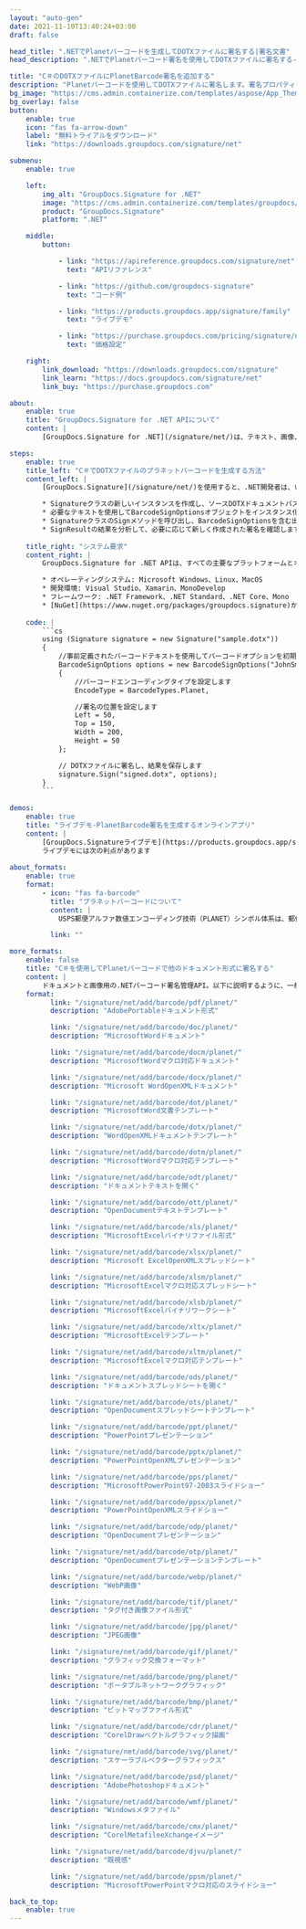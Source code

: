 ```yaml
---
layout: "auto-gen"
date: 2021-11-10T13:40:24+03:00
draft: false

head_title: ".NETでPlanetバーコードを生成してDOTXファイルに署名する|署名文書"
head_description: ".NETでPlanetバーコード署名を使用してDOTXファイルに署名する-人気のあるビジネスドキュメントや画像ファイル形式にバーコードを追加します."

title: "C＃のDOTXファイルにPlanetBarcode署名を追加する"
description: "Planetバーコードを使用してDOTXファイルに署名します。署名プロパティを操作し、ニーズに合ったドキュメント内で高度な署名オプションを設定します."
bg_image: "https://cms.admin.containerize.com/templates/aspose/App_Themes/V3/images/bg/header1.png"
bg_overlay: false
button:
    enable: true
    icon: "fas fa-arrow-down"
    label: "無料トライアルをダウンロード"
    link: "https://downloads.groupdocs.com/signature/net"

submenu:
    enable: true

    left:
        img_alt: "GroupDocs.Signature for .NET"
        image: "https://cms.admin.containerize.com/templates/groupdocs/images/product-logos/90x90-noborder/groupdocs-signature-net.png"
        product: "GroupDocs.Signature"
        platform: ".NET"

    middle:
        button:

            - link: "https://apireference.groupdocs.com/signature/net"
              text: "APIリファレンス"

            - link: "https://github.com/groupdocs-signature"
              text: "コード例"

            - link: "https://products.groupdocs.app/signature/family"
              text: "ライブデモ"

            - link: "https://purchase.groupdocs.com/pricing/signature/net"
              text: "価格設定"

    right:
        link_download: "https://downloads.groupdocs.com/signature"
        link_learn: "https://docs.groupdocs.com/signature/net"
        link_buy: "https://purchase.groupdocs.com"

about:
    enable: true
    title: "GroupDocs.Signature for .NET APIについて"
    content: |
        [GroupDocs.Signature for .NET](/signature/net/)は、テキスト、画像、バーコード、スタンプ、フォームフィールド、QRコード、メタデータなどのさまざまな署名タイプを使用してデジタルドキュメントに電子署名するネイティブ.NETAPIです。ユーザーは、PDF、Microsoft Word、Excelワークシート、PowerPointプレゼンテーション、Adobe Photoshop、メタファイル、および画像ファイル形式内のデジタル署名を追加、編集、検証、削除、および検索でき、必要に応じて署名プロパティをカスタマイズするための追加サポートがあります。

steps:
    enable: true
    title_left: "C＃でDOTXファイルのプラネットバーコードを生成する方法"
    content_left: |
        [GroupDocs.Signature](/signature/net/)を使用すると、.NET開発者は、いくつかの簡単な手順を実行することで、アプリケーション内のDOTXファイルにPlanetバーコードを簡単に追加できます。

        * Signatureクラスの新しいインスタンスを作成し、ソースDOTXドキュメントパスをコンストラクターパラメーターとして渡します。
        * 必要なテキストを使用してBarcodeSignOptionsオブジェクトをインスタンス化し、EncodeTypeプロパティをPlanetに設定します。
        * SignatureクラスのSignメソッドを呼び出し、BarcodeSignOptionsを含む出力DOTXファイル名を渡します。
        * SignResultの結果を分析して、必要に応じて新しく作成された署名を確認します。
        
    title_right: "システム要求"
    content_right: |
        GroupDocs.Signature for .NET APIは、すべての主要なプラットフォームとオペレーティングシステムでサポートされています。以下のコードを実行する前に、システムに次の前提条件がインストールされていることを確認してください。

        * オペレーティングシステム: Microsoft Windows、Linux、MacOS
        * 開発環境: Visual Studio、Xamarin、MonoDevelop
        * フレームワーク: .NET Framework、.NET Standard、.NET Core、Mono
        * [NuGet](https://www.nuget.org/packages/groupdocs.signature)からGroupDocs.Signaturefor.NETの最新バージョンをダウンロードします
        
    code: |
        ```cs
        using (Signature signature = new Signature("sample.dotx"))
        {
            //事前定義されたバーコードテキストを使用してバーコードオプションを初期化します
            BarcodeSignOptions options = new BarcodeSignOptions("JohnSmith")
            {
                //バーコードエンコーディングタイプを設定します
                EncodeType = BarcodeTypes.Planet,

                //署名の位置を設定します
                Left = 50,
                Top = 150,
                Width = 200,
                Height = 50
            };

            // DOTXファイルに署名し、結果を保存します 
            signature.Sign("signed.dotx", options);
        }
        ```
        
demos:
    enable: true
    title: "ライブデモ-PlanetBarcode署名を生成するオンラインアプリ"
    content: |
        [GroupDocs.Signatureライブデモ](https://products.groupdocs.app/signature/family)サイトにアクセスして、今すぐDOTXファイルにPlanetバーコードを追加してください。  
        ライブデモには次の利点があります
        
about_formats:
    enable: true
    format:
        - icon: "fas fa-barcode"
          title: "プラネットバーコードについて"
          content: |
            USPS郵便アルファ数値エンコーディング技術（PLANET）シンボル体系は、郵便物を自動的に識別、並べ替え、追跡するために、米国郵政公社（USPS）によって開発されました。これは通常、USPS Postal Numeric Encoding Technique（USPS POSTNET）シンボル体系と組み合わせて使用されました。

          link: ""

more_formats:
    enable: false
    title: "C＃を使用してPlanetバーコードで他のドキュメント形式に署名する"
    content: |
        ドキュメントと画像用の.NETバーコード署名管理API。以下に説明するように、一般的なファイル形式のいくつかにバーコード署名を追加します。
    format: 
          link: "/signature/net/add/barcode/pdf/planet/"
          description: "AdobePortableドキュメント形式"

          link: "/signature/net/add/barcode/doc/planet/"
          description: "MicrosoftWordドキュメント"

          link: "/signature/net/add/barcode/docm/planet/"
          description: "MicrosoftWordマクロ対応ドキュメント"

          link: "/signature/net/add/barcode/docx/planet/"
          description: "Microsoft WordOpenXMLドキュメント"

          link: "/signature/net/add/barcode/dot/planet/"
          description: "MicrosoftWord文書テンプレート"

          link: "/signature/net/add/barcode/dotx/planet/"
          description: "WordOpenXMLドキュメントテンプレート"

          link: "/signature/net/add/barcode/dotm/planet/"
          description: "MicrosoftWordマクロ対応テンプレート"       

          link: "/signature/net/add/barcode/odt/planet/"
          description: "ドキュメントテキストを開く"

          link: "/signature/net/add/barcode/ott/planet/"
          description: "OpenDocumentテキストテンプレート"

          link: "/signature/net/add/barcode/xls/planet/"
          description: "MicrosoftExcelバイナリファイル形式"

          link: "/signature/net/add/barcode/xlsx/planet/"
          description: "Microsoft ExcelOpenXMLスプレッドシート"

          link: "/signature/net/add/barcode/xlsm/planet/"
          description: "MicrosoftExcelマクロ対応スプレッドシート"

          link: "/signature/net/add/barcode/xlsb/planet/"
          description: "MicrosoftExcelバイナリワークシート"

          link: "/signature/net/add/barcode/xltx/planet/"
          description: "MicrosoftExcelテンプレート"

          link: "/signature/net/add/barcode/xltm/planet/"
          description: "MicrosoftExcelマクロ対応テンプレート"

          link: "/signature/net/add/barcode/ods/planet/"
          description: "ドキュメントスプレッドシートを開く"

          link: "/signature/net/add/barcode/ots/planet/"
          description: "OpenDocumentスプレッドシートテンプレート"

          link: "/signature/net/add/barcode/ppt/planet/"
          description: "PowerPointプレゼンテーション"

          link: "/signature/net/add/barcode/pptx/planet/"
          description: "PowerPointOpenXMLプレゼンテーション"

          link: "/signature/net/add/barcode/pps/planet/"
          description: "MicrosoftPowerPoint97-2003スライドショー"

          link: "/signature/net/add/barcode/ppsx/planet/"
          description: "PowerPointOpenXMLスライドショー"                              

          link: "/signature/net/add/barcode/odp/planet/"
          description: "OpenDocumentプレゼンテーション"

          link: "/signature/net/add/barcode/otp/planet/"
          description: "OpenDocumentプレゼンテーションテンプレート"

          link: "/signature/net/add/barcode/webp/planet/"
          description: "WebP画像"

          link: "/signature/net/add/barcode/tif/planet/"
          description: "タグ付き画像ファイル形式"

          link: "/signature/net/add/barcode/jpg/planet/"
          description: "JPEG画像"

          link: "/signature/net/add/barcode/gif/planet/"
          description: "グラフィック交換フォーマット"

          link: "/signature/net/add/barcode/png/planet/"
          description: "ポータブルネットワークグラフィック"

          link: "/signature/net/add/barcode/bmp/planet/"
          description: "ビットマップファイル形式"

          link: "/signature/net/add/barcode/cdr/planet/"
          description: "CorelDrawベクトルグラフィック描画"

          link: "/signature/net/add/barcode/svg/planet/"
          description: "スケーラブルベクターグラフィックス"

          link: "/signature/net/add/barcode/psd/planet/"
          description: "AdobePhotoshopドキュメント"

          link: "/signature/net/add/barcode/wmf/planet/"
          description: "Windowsメタファイル"        

          link: "/signature/net/add/barcode/cmx/planet/"
          description: "CorelMetafileeXchangeイメージ"

          link: "/signature/net/add/barcode/djvu/planet/"
          description: "既視感"

          link: "/signature/net/add/barcode/ppsm/planet/"
          description: "MicrosoftPowerPointマクロ対応のスライドショー"

back_to_top:
    enable: true
---
```

